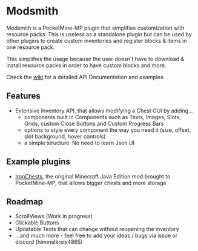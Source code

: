 # Modsmith
Modsmith is a PocketMine-MP plugin that simplifies customization with resource packs.
This is useless as a standalone plugin but can be used by other plugins to create custom inventories and register blocks & items in one resource pack.

This simplifies the usage because the user doesn't have to download & install resource packs in order to have custom blocks and more.

Check the [wiki](https://github.com/HimmelKreis4865/ModSmith/wiki) for a detailed API Documentation and examples

## Features
 - Extensive Inventory API, that allows modifying a Chest GUI by adding...
   - components built in Components such as Texts, Images, Slots, Grids, custom Close Buttons and Custom Progress Bars
   - options to style every component the way you need it (size, offset, slot background, hover controls)
   - a simple structure: No need to learn Json UI

## Example plugins
 - [IronChests](https://github.com/HimmelKreis4865/IronChests/), the original Minecraft Java Edition mod brought to PocketMine-MP, that allows bigger chests and more storage

## Roadmap
 - ScrollViews (Work in progress)
 - Clickable Buttons
 - Updatable Texts that can change without reopening the inventory
 - ...and much more - feel free to add your ideas / bugs via issue or discord (himmelkreis4865)